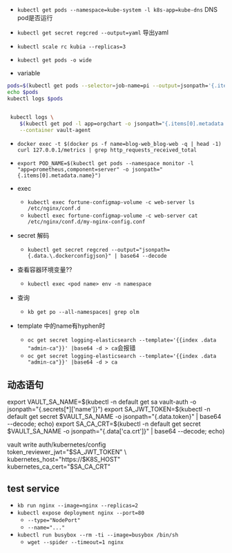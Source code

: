 


## 
+ `kubectl get pods --namespace=kube-system -l k8s-app=kube-dns` DNS pod是否运行
+ `kubectl get secret regcred --output=yaml` 导出yaml
+ `kubectl scale rc kubia --replicas=3`
+ `kubectl get pods -o wide`

+ variable
```sh
pods=$(kubectl get pods --selector=job-name=pi --output=jsonpath='{.items[*].metadata.name}')
echo $pods
kubectl logs $pods


 kubectl logs \
    $(kubectl get pod -l app=orgchart -o jsonpath="{.items[0].metadata.name}") \
    --container vault-agent
```

+ `docker exec -t $(docker ps -f name=blog-web_blog-web -q | head -1) curl 127.0.0.1/metrics | grep http_requests_received_total`
+ `export POD_NAME=$(kubectl get pods --namespace monitor -l "app=prometheus,component=server" -o jsonpath="{.items[0].metadata.name}")`

+ exec
    + `kubectl exec fortune-configmap-volume -c web-server ls /etc/nginx/conf.d`
    + `kubectl exec fortune-configmap-volume -c web-server cat /etc/nginx/conf.d/my-nginx-config.conf`


+ secret 解码
    - `kubectl get secret regcred --output="jsonpath={.data.\.dockerconfigjson}" | base64 --decode`

+ 查看容器环境变量??
    - `kubectl exec <pod name> env -n namespace`

+ 查询
    - `kb get po --all-namespaces| grep olm`

+ template 中的name有hyphen时
    - `oc get secret logging-elasticsearch --template='{{index .data "admin-ca"}}' |base64 -d > ca`会报错
    - `oc get secret logging-elasticsearch --template='{{index .data "admin-ca"}}' |base64 -d > ca`

## 动态语句

export VAULT_SA_NAME=$(kubectl -n default get sa vault-auth -o jsonpath="{.secrets[*]['name']}")
export SA_JWT_TOKEN=$(kubectl -n default get secret $VAULT_SA_NAME -o jsonpath="{.data.token}" | base64 --decode; echo)
export SA_CA_CRT=$(kubectl -n default get secret $VAULT_SA_NAME -o jsonpath="{.data['ca\.crt']}" | base64 --decode; echo)

vault write auth/kubernetes/config \
    token_reviewer_jwt="$SA_JWT_TOKEN" \
    kubernetes_host="https://$K8S_HOST" \
    kubernetes_ca_cert="$SA_CA_CRT"


## test service
+ `kb run nginx --image=nginx --replicas=2`
+ `kubectl expose deployment nginx --port=80`
    + `--type="NodePort"`
    + `--name="..."`
+ `kubectl run busybox --rm -ti --image=busybox /bin/sh`
    + `wget --spider --timeout=1 nginx`